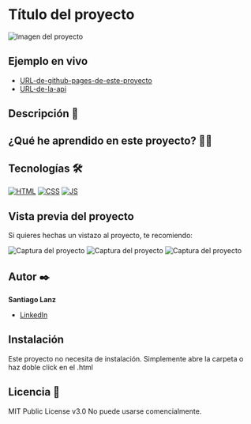 # Título del proyecto
![Imagen del proyecto]()

## Ejemplo en vivo
- [URL-de-github-pages-de-este-proyecto]()
- [URL-de-la-api]()

## Descripción 📑



## ¿Qué he aprendido en este proyecto? 🙇🏻 



## Tecnologías 🛠
<!-- Iconos sacados de: https://github.com/hendrasob/badges/blob/master/README.md y https://github.com/alexandresanlim/Badges4-README.md-Profile -->
[![HTML](https://img.shields.io/badge/HTML5-E34F26?style=for-the-badge&logo=html5&logoColor=white)](https://es.wikipedia.org/wiki/HTML5)
[![CSS](https://img.shields.io/badge/CSS3-1572B6?style=for-the-badge&logo=css3&logoColor=white)](https://es.wikipedia.org/wiki/CSS)
[![JS](https://img.shields.io/badge/JavaScript-F7DF1E?style=for-the-badge&logo=javascript&logoColor=black)](https://es.wikipedia.org/wiki/JavaScript)

## Vista previa del proyecto
Si quieres hechas un vistazo al proyecto, te recomiendo:

![Captura del proyecto]()
![Captura del proyecto]()
![Captura del proyecto]()

## Autor ✒️
**Santiago Lanz**

* [LinkedIn](https://www.linkedin.com/in/santiago-lanz-web-developer/)


## Instalación 
Este proyecto no necesita de instalación. Simplemente abre la carpeta o haz doble click en el .html
  
## Licencia 📄
MIT Public License v3.0
No puede usarse comencialmente.